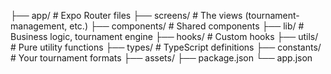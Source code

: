 ├── app/ # Expo Router files
├── screens/ # The views (tournament-management, etc.)
├── components/ # Shared components
├── lib/ # Business logic, tournament engine
├── hooks/ # Custom hooks
├── utils/ # Pure utility functions
├── types/ # TypeScript definitions
├── constants/ # Your tournament formats
├── assets/
├── package.json
└── app.json
